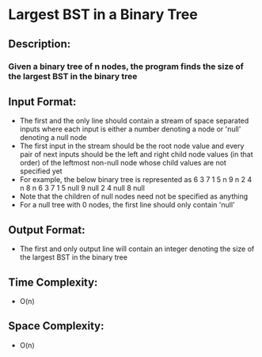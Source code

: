 # Largest BST in a Binary Tree
## Description:
### Given a binary tree of n nodes, the program finds the size of the largest BST in the binary tree
## Input Format:
* The first and the only line should contain a stream of space separated inputs where each input is either a number denoting a node or 'null' denoting a null node
* The first input in the stream should be the root node value and every pair of next inputs should be the left and right child node values (in that order) of the leftmost non-null node whose child values are not specified yet
* For example, the below binary tree is represented as
                                                      6
                                              3               7
                                          1       5       n       9
                                        n   2   4   n           8   n
6 3 7 1 5 null 9 null 2 4 null 8 null
* Note that the children of null nodes need not be specified as anything
* For a null tree with 0 nodes, the first line should only contain 'null'
## Output Format:
* The first and only output line will contain an integer denoting the size of the largest BST in the binary tree
## Time Complexity: 
* O(n)
## Space Complexity: 
* O(n)